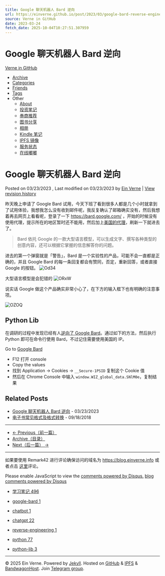 ```yaml
---
title: Google 聊天机器人 Bard 逆向
url: https://einverne.github.io/post/2023/03/google-bard-reverse-engineering.html
source: Verne in GitHub
date: 2023-03-24
fetch_date: 2025-10-04T10:27:51.307959
---
```


# Google 聊天机器人 Bard 逆向

[Verne in GitHub](/)

* [Archive](/archive.html)
* [Categories](/categories.html)
* [Friends](/friends.html)
* [Tags](/tags.html)
* Other
  + [About](/about.html)
  + [投资笔记](https://invest.einverne.info/)
  + [券商推荐](https://broker.einverne.info/)
  + [图书分享](https://book.einverne.info/)
  + [相册](https://photo.einverne.info/)
  + [Kindle 笔记](https://kindle.einverne.info/)
  + [IPFS 镜像](https://ipfs.einverne.info/)
  + [服务状态](https://status.einverne.info/)
  + [在线嘟嘟](https://m.einverne.info/%40einverne)

# Google 聊天机器人 Bard 逆向

Posted on 03/23/2023
, Last modified on 03/23/2023
by [Ein Verne](https://x.com/einverne)
| [View revision history](https://github.com/einverne/einverne.github.io/commits/master/_posts/2023-03-23-google-bard-reverse-engineering.md)

昨天晚上申请了 Google Bard 试用，今天下班了看到很多人都是几个小时就拿到了试用体验，我想我怎么没有收到邮件呢，我反复确认了邮箱确实没有，然后我想着再去网页上看看呢，登录了一下 <https://bard.google.com/> ，开始的时候没有使用代理，提示所在的地区暂时还不能用，然后加上[美国的代理](https://board.gtk.pw)，刷新一下就进去了。

> Bard 依托 Google 的一款大型语言模型，可以生成文字、撰写各种类型的创意内容，还可以根据它掌握的信息解答你的问题。

进去的第一个弹窗就是「警告」，Bard 是一个实验性的产品，可能不会一直都是正确的，并且 Google Bard 的每一条回复都会有赞同，否定，重新回答，或者直接 Google 的按钮。
![Od34](https://photo.einverne.info/images/2023/03/23/Od34.png)

大型语言模型是会犯错的
![ORxW](https://photo.einverne.info/images/2023/03/23/ORxW.png)

说实话 Google 做这个产品确实非常小心了，在下方的输入框下也有明确的注意事项。

![OZOQ](https://photo.einverne.info/images/2023/03/23/OZOQ.png)

## Python Lib

在调研的过程中发现已经有人[逆向了 Google Bard](https://github.com/acheong08/Bard)。通过如下的方法，然后执行 Python 即可在命令行使用 Bard，不过记住需要使用美国的 IP。

Go to [Google Bard](https://bard.google.com/)

* F12 打开 console
* Copy the values
* 找到 Application → Cookies → `__Secure-1PSID` 复制这个 Cookie 值
* 然后在 Chrome Console 中输入 `window.WIZ_global_data.SNlM0e`，复制结果

## Related Posts

* [Google 聊天机器人 Bard 逆向](/post/2023/03/google-bard-reverse-engineering.html) - 03/23/2023
* [电子书常见格式及格式转换](/post/2018/09/ebook-format-introduction-and-convert.html) - 09/18/2018

---

* [← Previous（前一篇）](/post/2023/03/tawk-to-usage.html "给网站加上实时聊天对话框 tawk.to 使用记录")
* [Archive（目录）](/archive.html)
* [Next（后一篇） →](/post/2023/03/ai-powered-editor-cursor-so.html "AI 支持的编辑器 Cursor 使用体验")

---

如果要使用 Remark42 进行评论确保访问的域名为 <https://blog.einverne.info> 或者点击 [这里](https://blog.einverne.info/post/2023/03/google-bard-reverse-engineering.html)评论。

Please enable JavaScript to view the [comments powered by Disqus.](https://disqus.com/?ref_noscript)
[blog comments powered by Disqus](https://disqus.com)

* [学习笔记 496](/categories.html#学习笔记)

* [google-bard 1](/tags.html#google-bard)
* [chatbot 1](/tags.html#chatbot)
* [chatgpt 22](/tags.html#chatgpt)
* [reverse-engineering 1](/tags.html#reverse-engineering)
* [python 77](/tags.html#python)
* [python-lib 3](/tags.html#python-lib)

---

© 2025 Ein Verne. Powered by [Jekyll](http://jekyllrb.com "The simple, blog-aware, static site generator."). Hosted on [GitHub](http://github.com/einverne "Ein Verne's GitHub Repos") & [IPFS](https://ipfs.einverne.info "IPFS") & [BandwagonHost](https://gtk.pw/bwg "my own vps"). Join [Telegram group](https://t.me/%2BRUBhyY60iVcl6hdX "Verne's Blog Telegram Group").